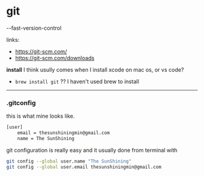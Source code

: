# git
--fast-version-control

links:
- https://git-scm.com/
- https://git-scm.com/downloads


**install**
I think usully comes when I install xcode on mac os, or vs code?
- ```brew install git``` ?? I haven't used brew to install

---

### .gitconfig

this is what mine looks like.
```sh
[user]
	email = thesunshiningmin@gmail.com
	name = The SunShining
```

git configuration is really easy and it usually done from terminal with
```sh
git config --global user.name "The SunShining"
git config --global user.email thesunshiningmin@gmail.com
```